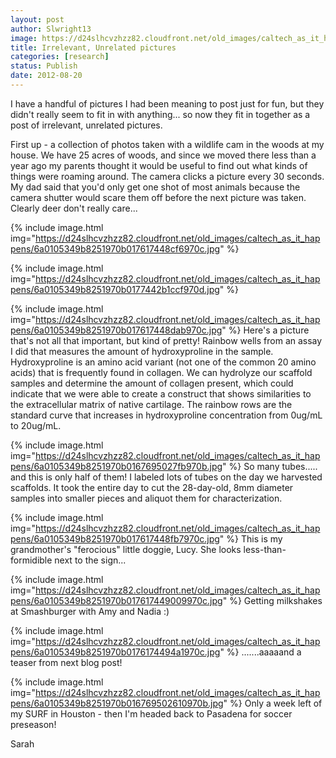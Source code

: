 ```yaml
---
layout: post
author: Slwright13
image: https://d24slhcvzhzz82.cloudfront.net/old_images/caltech_as_it_happens/6a0105349b8251970b017617448c65970c.jpg
title: Irrelevant, Unrelated pictures
categories: [research]
status: Publish
date: 2012-08-20
---
```



I have a handful of pictures I had been meaning to post just for fun, but they didn't really seem to fit in with anything... so now they fit in together as a post of irrelevant, unrelated pictures.

First up - a collection of photos taken with a wildlife cam in the woods at my house. We have 25 acres of woods, and since we moved there less than a year ago my parents thought it would be useful to find out what kinds of things were roaming around. The camera clicks a picture every 30 seconds. My dad said that you'd only get one shot of most animals because the camera shutter would scare them off before the next picture was taken.  Clearly deer don't really care...


{% include image.html img="https://d24slhcvzhzz82.cloudfront.net/old_images/caltech_as_it_happens/6a0105349b8251970b017617448cf6970c.jpg" %}


{% include image.html img="https://d24slhcvzhzz82.cloudfront.net/old_images/caltech_as_it_happens/6a0105349b8251970b0177442b1ccf970d.jpg" %}


{% include image.html img="https://d24slhcvzhzz82.cloudfront.net/old_images/caltech_as_it_happens/6a0105349b8251970b017617448dab970c.jpg" %}
Here's a picture that's not all that important, but kind of pretty! Rainbow wells from an assay I did that measures the amount of hydroxyproline in the sample. Hydroxyproline is an amino acid variant (not one of the common 20 amino acids) that is frequently found in collagen. We can hydrolyze our scaffold samples and determine the amount of collagen present, which could indicate that we were able to create a construct that shows similarities to the extracellular matrix of native cartilage. The rainbow rows are the standard curve that increases in hydroxyproline concentration from 0ug/mL to 20ug/mL.


{% include image.html img="https://d24slhcvzhzz82.cloudfront.net/old_images/caltech_as_it_happens/6a0105349b8251970b0167695027fb970b.jpg" %}
So many tubes..... and this is only half of them! I labeled lots of tubes on the day we harvested scaffolds. It took the entire day to cut the 28-day-old, 8mm diameter samples into smaller pieces and aliquot them for characterization.


{% include image.html img="https://d24slhcvzhzz82.cloudfront.net/old_images/caltech_as_it_happens/6a0105349b8251970b017617448fb7970c.jpg" %}
This is my grandmother's "ferocious" little doggie, Lucy. She looks less-than-formidible next to the sign...


{% include image.html img="https://d24slhcvzhzz82.cloudfront.net/old_images/caltech_as_it_happens/6a0105349b8251970b017617449009970c.jpg" %}
Getting milkshakes at Smashburger with Amy and Nadia :)

{% include image.html img="https://d24slhcvzhzz82.cloudfront.net/old_images/caltech_as_it_happens/6a0105349b8251970b0176174494a1970c.jpg" %}
.......aaaaand a teaser from next blog post!

{% include image.html img="https://d24slhcvzhzz82.cloudfront.net/old_images/caltech_as_it_happens/6a0105349b8251970b016769502610970b.jpg" %}
Only a week left of my SURF in Houston - then I'm headed back to Pasadena for soccer preseason!

Sarah


